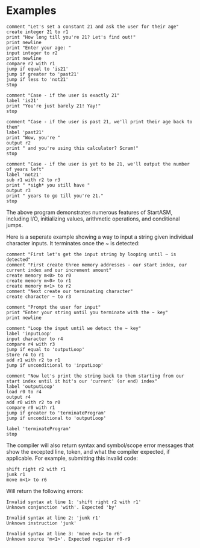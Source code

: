  # Examples
```
comment "Let's set a constant 21 and ask the user for their age"
create integer 21 to r1
print "How long till you're 21? Let's find out!"
print newline
print "Enter your age: "
input integer to r2
print newline
compare r2 with r1
jump if equal to 'is21'
jump if greater to 'past21'
jump if less to 'not21'
stop

comment "Case - if the user is exactly 21"
label 'is21'
print "You're just barely 21! Yay!"
stop

comment "Case - if the user is past 21, we'll print their age back to them"
label 'past21'
print "Wow, you're "
output r2
print " and you're using this calculator? Scram!"
stop
 
comment "Case - if the user is yet to be 21, we'll output the number of years left"
label 'not21'
sub r1 with r2 to r3
print " *sigh* you still have "
output r3
print " years to go till you're 21."
stop
 ```
The above program demonstrates numerous features of StartASM, including I/O, initializing values, arithmetic operations, and conditional jumps.
 
Here is a seperate example showing a way to input a string given individual character inputs. It terminates once the ~ is detected:
```
comment "First let's get the input string by looping until ~ is detected"
comment "First create three memory addresses - our start index, our current index and our increment amount"
create memory m<0> to r0
create memory m<0> to r1
create memory m<1> to r2
comment "Next create our terminating character"
create character ~ to r3

comment "Prompt the user for input"
print "Enter your string until you terminate with the ~ key"
print newline

comment "Loop the input until we detect the ~ key"
label 'inputLoop'
input character to r4
compare r4 with r3
jump if equal to 'outputLoop'
store r4 to r1
add r1 with r2 to r1
jump if unconditional to 'inputLoop'

comment "Now let's print the string back to them starting from our start index until it hit's our 'current' (or end) index"
label 'outputLoop'
load r0 to r4
output r4
add r0 with r2 to r0
compare r0 with r1
jump if greater to 'terminateProgram'
jump if unconditional to 'outputLoop'
 
label 'terminateProgram'
stop
```

The compiler will also return syntax and symbol/scope error messages that show the excepted line, token, and what the compiler expected, if applicable. For example, submitting this invalid code:
``` 
shift right r2 with r1
junk r1
move m<1> to r6
```
 
Will return the following errors:
```
Invalid syntax at line 1: 'shift right r2 with r1'
Unknown conjunction 'with'. Expected 'by'
 
Invalid syntax at line 2: 'junk r1'
Unknown instruction 'junk'

Invalid syntax at line 3: 'move m<1> to r6'
Unknown source 'm<1>'. Expected register r0-r9
```
 